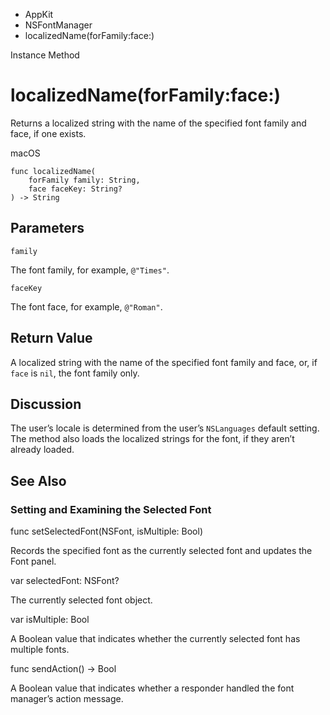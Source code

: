

- AppKit
- NSFontManager
-  localizedName(forFamily:face:) 

Instance Method

# localizedName(forFamily:face:)

Returns a localized string with the name of the specified font family and face, if one exists.

macOS

``` source
func localizedName(
    forFamily family: String,
    face faceKey: String?
) -> String
```

## Parameters 

`family`  

The font family, for example, `@"Times"`.

`faceKey`  

The font face, for example, `@"Roman"`.

## Return Value

A localized string with the name of the specified font family and face, or, if `face` is `nil`, the font family only.

## Discussion

The user’s locale is determined from the user’s `NSLanguages` default setting. The method also loads the localized strings for the font, if they aren’t already loaded.

## See Also

### Setting and Examining the Selected Font

func setSelectedFont(NSFont, isMultiple: Bool)

Records the specified font as the currently selected font and updates the Font panel.

var selectedFont: NSFont?

The currently selected font object.

var isMultiple: Bool

A Boolean value that indicates whether the currently selected font has multiple fonts.

func sendAction() -> Bool

A Boolean value that indicates whether a responder handled the font manager’s action message.

